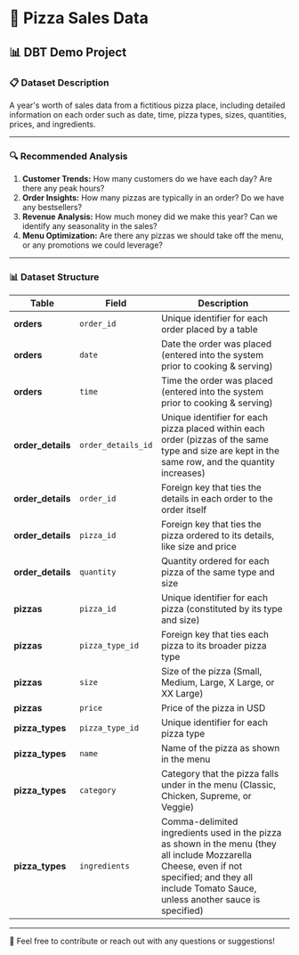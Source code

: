 # 🍕 Pizza Sales Data
## 📊 DBT Demo Project

### 📋 Dataset Description
A year's worth of sales data from a fictitious pizza place, including detailed information on each order such as date, time, pizza types, sizes, quantities, prices, and ingredients.

---

### 🔍 Recommended Analysis
1. **Customer Trends:** How many customers do we have each day? Are there any peak hours?
2. **Order Insights:** How many pizzas are typically in an order? Do we have any bestsellers?
3. **Revenue Analysis:** How much money did we make this year? Can we identify any seasonality in the sales?
4. **Menu Optimization:** Are there any pizzas we should take off the menu, or any promotions we could leverage?

---

### 📊 Dataset Structure

| **Table**     | **Field**        | **Description**                                                                                                                                                                                      |
|---------------|------------------|------------------------------------------------------------------------------------------------------------------------------------------------------------------------------------------------------|
| **orders**        | `order_id`         | Unique identifier for each order placed by a table                                                                                                                                                   |
| **orders**        | `date`             | Date the order was placed (entered into the system prior to cooking & serving)                                                                                                                       |
| **orders**        | `time`             | Time the order was placed (entered into the system prior to cooking & serving)                                                                                                                       |
| **order_details** | `order_details_id` | Unique identifier for each pizza placed within each order (pizzas of the same type and size are kept in the same row, and the quantity increases)                                                    |
| **order_details** | `order_id`         | Foreign key that ties the details in each order to the order itself                                                                                                                                  |
| **order_details** | `pizza_id`         | Foreign key that ties the pizza ordered to its details, like size and price                                                                                                                          |
| **order_details** | `quantity`         | Quantity ordered for each pizza of the same type and size                                                                                                                                            |
| **pizzas**        | `pizza_id`         | Unique identifier for each pizza (constituted by its type and size)                                                                                                                                  |
| **pizzas**        | `pizza_type_id`    | Foreign key that ties each pizza to its broader pizza type                                                                                                                                           |
| **pizzas**        | `size`             | Size of the pizza (Small, Medium, Large, X Large, or XX Large)                                                                                                                                       |
| **pizzas**        | `price`            | Price of the pizza in USD                                                                                                                                                                            |
| **pizza_types**   | `pizza_type_id`    | Unique identifier for each pizza type                                                                                                                                                                |
| **pizza_types**   | `name`             | Name of the pizza as shown in the menu                                                                                                                                                               |
| **pizza_types**   | `category`         | Category that the pizza falls under in the menu (Classic, Chicken, Supreme, or Veggie)                                                                                                                |
| **pizza_types**   | `ingredients`      | Comma-delimited ingredients used in the pizza as shown in the menu (they all include Mozzarella Cheese, even if not specified; and they all include Tomato Sauce, unless another sauce is specified) |

---

🎨 Feel free to contribute or reach out with any questions or suggestions!
